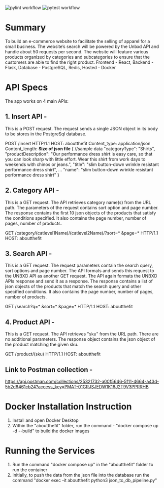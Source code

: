 ![pylint workflow](https://github.com/unbxd-internship/abouthefit/actions/workflows/pylint.yml/badge.svg)
![pytest workflow](https://github.com/unbxd-internship/abouthefit/actions/workflows/pytest.yml/badge.svg)
# Summary

To build an e-commerce website to facilitate the selling of apparel for a small business.
The website’s search will be powered by the Unbxd API and handle about 50 requests per second.
The website will feature various products organized by categories and subcategories to ensure that the customers are able to find the right product.
Frontend - React, Backend - Flask, Database - PostgreSQL, Redis, Hosted - Docker

# API Specs

The app works on 4 main APIs:

## 1. Insert API -
This is a POST request. The request sends a single JSON object in its body to be stores in the PostgreSql database.

POST /insert HTTP/1.1
HOST: aboutthefit
Content_type: application/json
Content_length: __Size of json file__
{
//sample data
"categoryType": "Shirts",
"productDescription": "Our performance dress shirt is easy care, so that you can look sharp with little effort. Wear this shirt from work days to weekends with chinos or jeans.",
 "title": "slim button-down wrinkle resistant performance dress shirt",
 ...
 "name": "slim button-down wrinkle resistant performance dress shirt"
}


## 2. Category API -
This is a GET request. The API retrieves category name(s) from the URL path. The parameters of the request contains sort option and page number. The response contains the first 10 json objects of the products that satisfy the conditions specified. It also contains the page number, number of pages, number of products.

GET /category/(catlevel1Name)/(catlevel2Name)/?sort=* &page=* HTTP/1.1
HOST: aboutthefit

## 3. Search API -
This is a GET request. The request parameters contain the search query, sort options and page number. The API formats and sends this request to the UNBXD API as another GET request. The API again formats the UNBXD APIs response and send it as a response. The response contains a list of json objects of the products that match the search query and other specified conditions. It also contains the page number, number of pages, number of products.

GET /search?q=* &sort=* &page=* HTTP/1.1
HOST: aboutthefit

## 4. Product API -
This is a GET request. The API retrieves "sku" from the URL path. There are no additional parameters. The response object contains the json object of the product matching the given sku.

GET /product/(sku) HTTP/1.1
HOST: aboutthefit

## Link to Postman collection -
https://api.postman.com/collections/25321732-a00f5646-5f11-4664-a43d-5b2d6461cb24?access_key=PMAT-01GRJSJEDW1K16J2T9V3PPRRHB

# Docker Installation Instruction

1. Install and open Docker Desktop
2. Within the "aboutthefit" folder, run the command - "docker compose up -d --build" to build the docker images

# Running the Services

1. Run the command "docker compose up" in the "aboutthefit" folder to run the container
2. Initially, to push the data from the json file into the database run the command "docker exec -it aboutthefit python3 json_to_db_pipeline.py"

